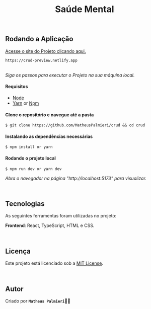 <h1 align="center">Saúde Mental</h1>

<br />

## Rodando a Aplicação

<a href="https://crud-preview.netlify.app" target="_blank">Acesse o site do Projeto clicando aqui.</a>

```
https://crud-preview.netlify.app
```

<br />
<i>Siga os passos para executar o Projeto na sua máquina local.</i>
<br />

#### Requisitos

- [Node](https://nodejs.org/en/)
- [Yarn](https://classic.yarnpkg.com/lang/en/) or [Npm](https://www.npmjs.com/)

#### Clone o repositório e navegue até a pasta

```
$ git clone https://github.com/MatheusPalmieri/crud && cd crud
```

#### Instalando as dependências necessárias

```
$ npm install or yarn
```

#### Rodando o projeto local

```
$ npm run dev or yarn dev
```

<i>Abra o navegador na página "http://localhost:5173" para visualizar.</i>

<br />

## Tecnologias

<p>As seguintes ferramentas foram utilizadas no projeto:</p>

**Frontend**: React, TypeScript, HTML e CSS.

<br />

## Licença

Este projeto está licenciado sob a [MIT License](LICENSE).

<br />

## Autor

Criado por <b>`Matheus Palmieri`</b>👨‍💻
